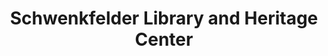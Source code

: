 ---
layout: repo
title: "Schwenkfelder Library and Heritage Center"
id: 14307
permalink: repos/14307/
---